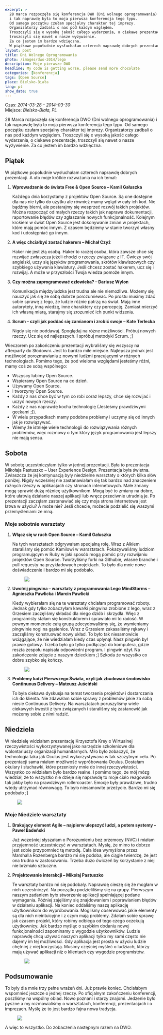 ```yaml
---
excerpt: >
  28 marca rozpoczęła się konferencja DWO (Dni wolnego oprogramowania)
  i tak naprawdę była to moja pierwsza konferencja tego typu.
  Od samego początku czułam specjalny charakter tej imprezy.
  Organizatorzy zadbali o nas pod każdym względem.
  Troszczyli się o wysoką jakość całego wydarzenia, o ciekawe prezentacje,
  troszczyli się nawet o nasze wyżywienie.
  Za co jestem im bardzo wdzięczna.
  W piątkowe popołudnie wysłuchałam czterech naprawdę dobrych prezentacji...
layout: post
title: Dni Wolnego Oprogramowania
photo: /images/dwo-2014/lego
description: Moje pierwsze DWO
headline: My code is getting worse, please send more chocolate
categories: [konferencja]
tags: [Open Source]
place: Bielsko-Biała
lang: pl
show_date: true
---
```


Czas: *2014-03-28 – 2014-03-30*<br>
Miejsce: *Bielsko-Biała, PL*

28 Marca rozpoczęła się konferencja DWO (Dni wolnego oprogramowania) i tak naprawdę była to moja pierwsza konferencja tego typu. Od samego początku czułam specjalny charakter tej imprezy. Organizatorzy zadbali o nas pod każdym względem. Troszczyli się o wysoką jakość całego wydarzenia, o ciekawe prezentacje, troszczyli się nawet o nasze wyżywienie. Za co jestem im bardzo wdzięczna.

## Piątek

W piątkowe popołudnie wysłuchałam czterech naprawdę dobrych prezentacji. A oto moje krótkie rozważania na ich temat:

1. **Wprowadzenie do świata Free & Open Source – Kamil Gałuszka**

    Każdego dnia korzystamy z projektów Open Source. Są one dostępne dla nas nie tylko do użytku ale również mamy wgląd w cały ich kod. Nie bądźmy bierni, ale postarajmy się wesprzeć rozwój takich projektów. Można rozpocząć od małych rzeczy takich jak naprawa dokumentacji, raportowanie błędów czy zgłaszanie nowych funkcjonalność. Kolejnym krokiem w świat Open Source jest dokonywanie zmian w projektach, które mają pomóc innym. Z czasem będziemy w stanie tworzyć własny kod i udostępniać go innym.

2. **A więc chciałbyś zostać hakerem – Michał Czyż**

    Haker nie jest złą osobą. Haker to raczej osoba, która zawsze chce się rozwijać zwłaszcza jeżeli chodzi o rzeczy związane z IT. Ćwiczy swój angielski, uczy się języków programowania, skrótów klawiszowych czy szybkiego używania klawiatury. Jeśli chcesz zostać hakerem, ucz się i rozwijaj. A może w przyszłości Twoja wiedza pomoże innym.

3. **Czy można zaprogramować człowieka? – Dariusz Wylon**

    Komunikacja międzyludzka jest trudna ale nie niemożliwa. Możemy się nauczyć jak się ze sobą dobrze porozumiewać. Po prostu musimy zdać sobie sprawę z tego, że ludzie różnie patrzą na świat. Mają inne autorytety, inną wiedzę, inne charaktery czy percepcję. Zamiast mierzyć ich własną miarą, starajmy się zrozumieć ich punkt widzenia.

4. **Scrum – czyli jak poddać się zamianom i zrobić swoje – Kate Terlecka**

    Nigdy się nie poddawaj. Spoglądaj na różne możliwości. Próbuj nowych rzeczy. Ucz się od najlepszych. I spróbuj metodyki Scrum. ;]

Wieczorem po zakończeniu prezentacji wybraliśmy się wszyscy na afterparty do Słodowni. Jest to bardzo miłe miejsce. Najlepsza jednak jest możliwość porozmawiania z nowymi ludźmi pracującymi w różnych technologiach. Pomimo tego, że pod wieloma względami jesteśmy różni, mamy coś ze sobą wspólnego:

- Wszyscy lubimy Open Source.
- Wspieramy Open Source na co dzień.
- Używamy Open Source.
- I tworzymy Open Source.
- Każdy z nas chce być w tym co robi coraz lepszy, chce się rozwijać i uczyć nowych rzeczy.
- Każdy z nas naprawdę kocha technologię (Jesteśmy prawdziwymi geekami ;]).
- W wielu przypadkach mamy podobne problemy i uczymy się od innych jak je rozwiązywać.
- Wiemy że istnieje wiele technologii do rozwiązywania różnych problemów, więc rozmowy o tym który język programowania jest lepszy nie mają sensu.

## Sobota

W sobotę uczestniczyłam tylko w jednej prezentacji. Była to prezentacja Mikołaja Pastuszko – User Experience Design. Prezentacja była świetna. Zwłaszcza że jej kontynuacją były niedzielne warsztaty o których kilka słów poniżej. Nigdy wcześniej nie zastanawiałam się tak bardzo nad znaczeniem różnych rzeczy w aplikacjach czy stronach internetowych. Małe zmiany mogą sprawić dużą różnicę użytkownikom. Mogą być to zmiany na dobre, które ułatwią działanie naszej aplikacji lub wręcz przeciwnie utrudnią je. Po prezentacji zaczęłam zastanawiać się czy moja strona internetowa jest łatwa w użyciu? A może nie? Jeśli chcecie, możecie podzielić się waszymi przemyśleniami ze mną.

### Moje sobotnie warsztaty

1. **Włącz się w ruch Open Source – Kamil Gałuszka**

    Na tych warsztatach odgrywałam specjalną rolę. Wraz z Alkiem staraliśmy się pomóc Kamilowi w warsztatach. Pokazywaliśmy ludziom programującym w Ruby w jaki sposób mogą pomóc przy rozwijaniu projektów Open Source. Tworzyliśmy forki na Githubie, własne branche i pull requesty na przykładowych projektach. To było dla mnie nowe doświadczenie i bardzo mi się podobało.
    <figure>
      <a href="{{ site.baseurl_root }}/images/dwo-2014/os.jpg"><img src="{{ site.baseurl_root }}/images/dwo-2014/os.jpg"></a>
    </figure>

2. **Uwolnij pingwina – warsztaty z programowania Lego MindStorms – Agnieszka Pawlicka i Marcin Pawlicki**

    Kiedy wybierałam się na te warsztaty chciałam programować roboty. Jednak gdy tylko zobaczyłam kawałki pingwina zrobione z lego, wraz z Grzesiem zaczęliśmy składać dla niego dziób i skrzydła. Więc z programisty stałam się konstruktorem i sprawiało mi to radość. W pewnym momencie całą grupą zdecydowaliśmy się, że wymieniamy pingwinie nogi na gąsienice. Wraz z Grzesiem zakasaliśmy rękawy i zaczęliśmy konstruować nowy układ. To było tak niesamowicie wciągające, że nie wiedziałam kiedy czas upłynął. Nasz pingwin był prawie gotowy. Trzeba było go tylko podłączyć do komputera, gdzie reszta zespołu napisała odpowiedni program. I pingwin ożył. Na zakończenie zdjęcie z naszym dzieckiem ;] Szkoda że wszystko co dobre szybko się kończy.
    <figure>
      <a href="{{ site.baseurl_root }}/images/dwo-2014/lego.jpg"><img src="{{ site.baseurl_root }}/images/dwo-2014/lego.jpg"></a>
    </figure>

3. **Problemy ludzi Pierwszego Świata, czyli jak zbudować środowisko Continuous Delivery – Mateusz Juściński**

    To była ciekawa dyskusja na temat tworzenia projektów i dostarczania ich do klienta. Nie zdawałam sobie sprawy z problemów jakie za sobą niesie Continuous Delivery. Na warsztatach poruszyliśmy wiele ciekawych kwestii z tym związanych i staraliśmy się zastanowić jak możemy sobie z nimi radzić.

## Niedziela

W niedzielę widziałam prezentację Krzysztofa Krey o Wirtualnej rzeczywistości wykorzystywanej jako narzędzie szkoleniowe dla wolontariuszy organizacji humanitarnych. Miło było zobaczyć, że technologia taka jak Oculus jest wykorzystywana w tak szczytnym celu. Po prezentacji sama miałam możliwość wypróbowania Oculus. Dostałam okulary i słuchawki, które przeniosły mnie do innej rzeczywistości. Wszystko co widziałam było bardzo realne. I pomimo tego, że mój mózg wiedział, że to wszystko nie dzieje się naprawdę to moje ciało reagowało tak jakby było na prawdziwym rollercoaster. Emocje były prawdziwe, trudno wtedy utrzymać równowagę. To było niesamowite przeżycie. Bardzo mi się podobało ;]

<figure>
  <a href="{{ site.baseurl_root }}/images/dwo-2014/oculus.jpg"><img src="{{ site.baseurl_root }}/images/dwo-2014/oculus.jpg"></a>
</figure>


### Moje Niedziele warsztaty

1. **Brakujący element Agile – najpierw ulepszyć ludzi, a potem systemy – Paweł Badeński**

    Już wcześniej słyszałam o Porozumieniu bez przemocy (NVC) i miałam przyjemność uczestniczyć w warsztatach. Myślę, że mimo to dobrze jest sobie przypomnieć tą metodę. Cała idea wymyślona przez Marshalla Rozenberga bardzo mi się podoba, ale ciągle twierdzę, że jest ona trudna w zastosowaniu. Trzeba dużo ćwiczeń by korzystanie z niej nie brzmiało sztuczne.

2. **Projektowanie interakcji – Mikołaj Pastuszko**

    Te warsztaty bardzo mi się podobały. Naprawdę cieszę się że mogłam w nich uczestniczyć. Na początku podzieliliśmy się na grupy. Pierwszym naszym zadaniem było stworzenie aplikacji spełniającej podane wymagania. Później zajęliśmy się znajdowaniem i poprawianiem błędów w działaniu aplikacji. Na koniec oddaliśmy naszą aplikację użytkownikom do wypróbowania. Mogliśmy obserwować jakie elementy są dla nich nieintuicyjne i z czym mają problemy. Zdałam sobie sprawę jak czasem projekt, który robimy odbiega od tego czego oczekują użytkownicy. Jak bardzo myśląc o szybkim dodaniu nowej funkcjonalności zapominamy o wygodzie użytkowników. Ludzie naprawdę chcą używać naszych aplikacji tylko my sami często nie dajemy im tej możliwości. Gdy aplikacja jest prosta w użyciu ludzie chętniej z niej korzystają. Musimy częściej myśleć o ludziach, którzy mają używać aplikacji niż o klientach czy wygodzie programistów.

    <figure>
      <a href="{{ site.baseurl_root }}/images/dwo-2014/ue.jpg"><img src="{{ site.baseurl_root }}/images/dwo-2014/ue.jpg"></a>
    </figure>

## Podsumowanie

To były dla mnie trzy pełne wrażeń dni. Już prawie koniec. Chciałabym wspomnieć jeszcze o jednej rzeczy. Po oficjalnym zakończeniu konferencji, poszliśmy na wspólny obiad. Nowo poznani i starzy znajomi. Jedzenie było pyszne a my rozmawialiśmy o warsztatach, konferencji, prezentacjach i o imprezach. Myślę że to jest bardzo fajna nowa tradycja.

<figure>
  <a href="{{ site.baseurl_root }}/images/dwo-2014/obiad.jpg"><img src="{{ site.baseurl_root }}/images/dwo-2014/obiad.jpg"></a>
</figure>


A więc to wszystko. Do zobaczenia następnym razem na DWO.
